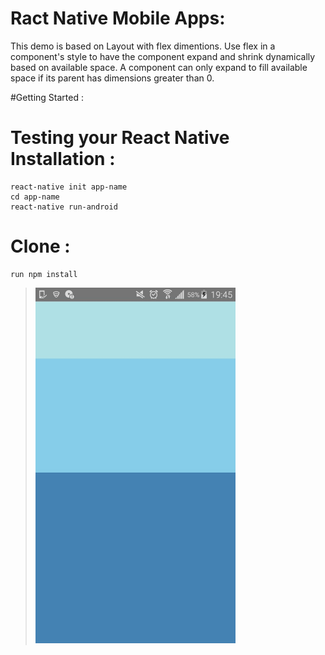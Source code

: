 # Ract Native Mobile Apps:

This demo is based on Layout with flex dimentions.  Use flex in a component's style to have the component expand and shrink dynamically based on available space. 
A component can only expand to fill available space if its parent has dimensions greater than 0.


#Getting Started :

# Testing your React Native Installation :
```
react-native init app-name
cd app-name
react-native run-android
```

# Clone :
```
run npm install
```

><img src="flex.jpg" width="320">